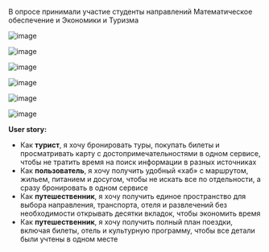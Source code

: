 В опросе принимали участие студенты направлений Математическое обеспечение и Экономики и Туризма

![image](https://github.com/user-attachments/assets/84c17415-084e-44a7-b80d-bebb2cdec98d)

![image](https://github.com/user-attachments/assets/1ed8ce83-879b-40cc-8359-01855ea407a5)

![image](https://github.com/user-attachments/assets/ee35d50a-e836-4b2e-8f7b-caea383c3685)

![image](https://github.com/user-attachments/assets/734b1b97-2b67-41dd-96a4-43a7546f9623)

![image](https://github.com/user-attachments/assets/35d0e1c6-f4d1-44b8-822f-220faaf456f2)

![image](https://github.com/user-attachments/assets/c24f93e7-72c7-483a-aee8-a2e9dd3c613b)

**User story:**
- Как **турист**, я хочу бронировать туры, покупать билеты и просматривать карту с достопримечательностями в одном сервисе, чтобы не тратить время на поиск информации в разных источниках
- Как **пользователь**, я хочу получить удобный «хаб» с маршрутом, жильем, питанием и досугом, чтобы не искать все по отдельности, а сразу бронировать в одном сервисе
- Как **путешественник**, я хочу получить единое пространство для выбора направления, транспорта, отеля и развлечений без необходимости открывать десятки вкладок, чтобы экономить время
- Как **путешественник**, я хочу получить полный план поездки, включая билеты, отель и культурную программу, чтобы все детали были учтены в одном месте
